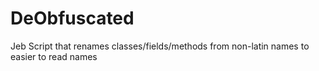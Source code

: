 # DeObfuscated

Jeb Script that renames classes/fields/methods from non-latin names to easier to read names

